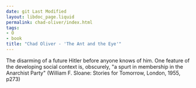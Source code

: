 ```yaml
---
date: git Last Modified
layout: libdoc_page.liquid
permalink: chad-oliver/index.html
tags:
- O
- book
title: "Chad Oliver - 'The Ant and the Eye'"
---
```


The disarming of a future Hitler before anyone knows of  him. One feature of the developing social context is, obscurely, "a spurt in  membership in the Anarchist Party" (William F. Sloane: Stories for Tomorrow,  London, 1955, p273)